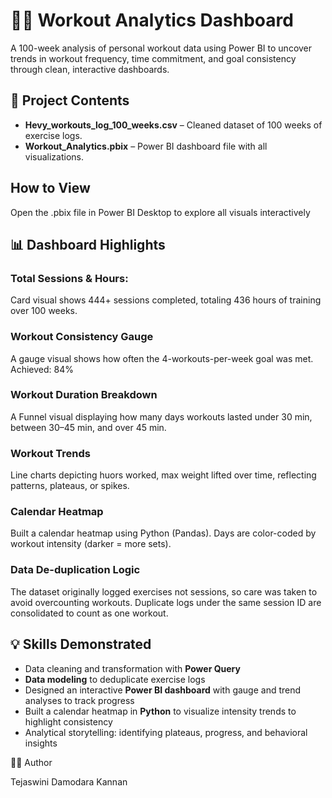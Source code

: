 # 🏋️‍♀️ Workout Analytics Dashboard
A 100-week analysis of personal workout data using Power BI to uncover trends in workout frequency, time commitment, and goal consistency through clean, interactive dashboards.

## 📂 Project Contents
- **Hevy_workouts_log_100_weeks.csv** – Cleaned dataset of 100 weeks of exercise logs.
- **Workout_Analytics.pbix** – Power BI dashboard file with all visualizations.

## How to View
Open the .pbix file in Power BI Desktop to explore all visuals interactively

## 📊 Dashboard Highlights
### Total Sessions & Hours: 
Card visual shows 444+ sessions completed, totaling 436 hours of training over 100 weeks. 

### Workout Consistency Gauge
A gauge visual shows how often the 4-workouts-per-week goal was met. Achieved: 84%

### Workout Duration Breakdown
A Funnel visual displaying how many days workouts lasted under 30 min, between 30–45 min, and over 45 min.

### Workout Trends
Line charts depicting huors worked, max weight lifted over time, reflecting patterns, plateaus, or spikes.

### Calendar Heatmap
Built a calendar heatmap using Python (Pandas). Days are color-coded by workout intensity (darker = more sets).

### Data De-duplication Logic
The dataset originally logged exercises not sessions, so care was taken to avoid overcounting workouts. Duplicate logs under the same session ID are consolidated to count as one workout.

## 💡 Skills Demonstrated
- Data cleaning and transformation with **Power Query**
- **Data modeling** to deduplicate exercise logs
- Designed an interactive **Power BI dashboard** with gauge and trend analyses to track progress
- Built a calendar heatmap in **Python** to visualize intensity trends to highlight consistency
- Analytical storytelling: identifying plateaus, progress, and behavioral insights



🧑‍💻 Author

Tejaswini Damodara Kannan
